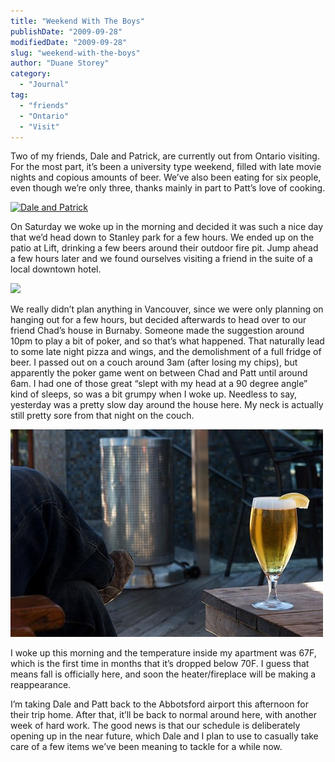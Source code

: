 ```yaml
---
title: "Weekend With The Boys"
publishDate: "2009-09-28"
modifiedDate: "2009-09-28"
slug: "weekend-with-the-boys"
author: "Duane Storey"
category:
  - "Journal"
tag:
  - "friends"
  - "Ontario"
  - "Visit"
---
```


Two of my friends, Dale and Patrick, are currently out from Ontario visiting. For the most part, it’s been a university type weekend, filled with late movie nights and copious amounts of beer. We’ve also been eating for six people, even though we’re only three, thanks mainly in part to Patt’s love of cooking.

[![Dale and Patrick](http://farm3.static.flickr.com/2611/3963179882_96b5cd3913.jpg)](http://www.flickr.com/photos/duanestorey/3963179882/in/photostream/)

On Saturday we woke up in the morning and decided it was such a nice day that we’d head down to Stanley park for a few hours. We ended up on the patio at Lift, drinking a few beers around their outdoor fire pit. Jump ahead a few hours later and we found ourselves visiting a friend in the suite of a local downtown hotel.

[![](http://farm3.static.flickr.com/2657/3962404609_56ab356cf5.jpg)](http://www.flickr.com/photos/duanestorey/3962404609/in/photostream/)

We really didn’t plan anything in Vancouver, since we were only planning on hanging out for a few hours, but decided afterwards to head over to our friend Chad’s house in Burnaby. Someone made the suggestion around 10pm to play a bit of poker, and so that’s what happened. That naturally lead to some late night pizza and wings, and the demolishment of a full fridge of beer. I passed out on a couch around 3am (after losing my chips), but apparently the poker game went on between Chad and Patt until around 6am. I had one of those great “slept with my head at a 90 degree angle” kind of sleeps, so was a bit grumpy when I woke up. Needless to say, yesterday was a pretty slow day around the house here. My neck is actually still pretty sore from that night on the couch.

[![photos](_images/weekend-with-the-boys-3.jpg)](http://www.flickr.com/photos/duanestorey/3962405043/)

I woke up this morning and the temperature inside my apartment was 67F, which is the first time in months that it’s dropped below 70F. I guess that means fall is officially here, and soon the heater/fireplace will be making a reappearance.

I’m taking Dale and Patt back to the Abbotsford airport this afternoon for their trip home. After that, it’ll be back to normal around here, with another week of hard work. The good news is that our schedule is deliberately opening up in the near future, which Dale and I plan to use to casually take care of a few items we’ve been meaning to tackle for a while now.